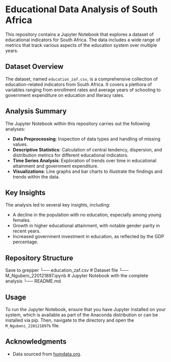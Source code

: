 # Educational Data Analysis of South Africa

This repository contains a Jupyter Notebook that explores a dataset of educational indicators for South Africa. The data includes a wide range of metrics that track various aspects of the education system over multiple years.

## Dataset Overview

The dataset, named `education_zaf.csv`, is a comprehensive collection of education-related indicators from South Africa. It covers a plethora of variables ranging from enrollment rates and average years of schooling to government expenditure on education and literacy rates.

## Analysis Summary

The Jupyter Notebook within this repository carries out the following analyses:
- **Data Preprocessing**: Inspection of data types and handling of missing values.
- **Descriptive Statistics**: Calculation of central tendency, dispersion, and distribution metrics for different educational indicators.
- **Time Series Analysis**: Exploration of trends over time in educational attainment and government expenditure.
- **Visualizations**: Line graphs and bar charts to illustrate the findings and trends within the data.

## Key Insights

The analysis led to several key insights, including:
- A decline in the population with no education, especially among young females.
- Growth in higher educational attainment, with notable gender parity in recent years.
- Increased government investment in education, as reflected by the GDP percentage.

## Repository Structure

Save to grepper
└── education_zaf.csv # Dataset file
└── M_Ngubeni_220121897.ipynb # Jupyter Notebook with the complete analysis
└── README.md

## Usage

To run the Jupyter Notebook, ensure that you have Jupyter installed on your system, which is available as part of the Anaconda distribution or can be installed via pip. Then, navigate to the directory and open the `M_Ngubeni_220121897b` file.

## Acknowledgments

- Data sourced from [humdata.org](https://humdata.org/).
